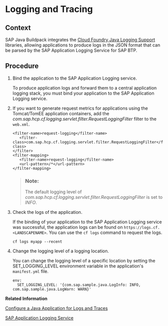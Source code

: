 <!-- loio7eb922a1668a435d8bd681263e0be12e -->

# Logging and Tracing



<a name="loio7eb922a1668a435d8bd681263e0be12e__context_nwf_1vd_p2b"/>

## Context

SAP Java Buildpack integrates the [Cloud Foundry Java Logging Support](https://github.com/SAP/cf-java-logging-support) libraries, allowing applications to produce logs in the JSON format that can be parsed by the SAP Application Logging Service for SAP BTP.



## Procedure

1.  Bind the application to the SAP Application Logging service.

    To produce application logs and forward them to a central application logging stack, you must bind your application to the SAP Application Logging service.

2.  If you want to generate request metrics for applications using the Tomcat/TomEE application containers, add the *com.sap.hcp.cf.logging.servlet.filter.RequestLoggingFilter* filter to the `web.xml`.

    ```
    <filter-name>request-logging</filter-name>
       <filter-class>com.sap.hcp.cf.logging.servlet.filter.RequestLoggingFilter</filter-class>
    </filter>
    <filter-mapping>
       <filter-name>request-logging</filter-name>
       <url-pattern>/*</url-pattern>
    </filter-mapping>
    ```

    > ### Note:  
    > The default logging level of *com.sap.hcp.cf.logging.servlet.filter.RequestLoggingFilter* is set to *INFO*.

3.  Check the logs of the application.

    If the binding of your application to the SAP Application Logging service was successful, the application logs can be found on `https://logs.cf.<LANDSCAPENAME>`. You can use the `cf logs` command to request the logs.

    ```
    cf logs myapp --recent
    ```

4.  Change the logging level of a logging location.

    You can change the logging level of a specific location by setting the SET\_LOGGING\_LEVEL environment variable in the application's `manifest.yml` file.

    ```
    env:
      SET_LOGGING_LEVEL: '{com.sap.sample.java.LogInfo: INFO, com.sap.sample.java.LogWarn: WARN}'
    ```


**Related Information**  


[Configure a Java Application for Logs and Traces](configure-a-java-application-for-logs-and-traces-5551c5e.md "Configure the collection of log and trace messages generated by a Java application in the Cloud Foundry Environment.")

[SAP Application Logging Service](https://help.sap.com/viewer/product/APPLICATION_LOGGING/Cloud/en-US)

